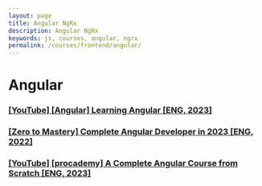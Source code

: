 ```yaml
---
layout: page
title: Angular NgRx
description: Angular NgRx
keywords: js, courses, angular, ngrx
permalink: /courses/frontend/angular/
---
```


# Angular

### [[YouTube] [Angular] Learning Angular [ENG, 2023]](https://www.youtube.com/playlist?list=PL1w1q3fL4pmj9k1FrJ3Pe91EPub2_h4jF)

### [[Zero to Mastery] Complete Angular Developer in 2023 [ENG, 2022]](https://github.com/webmakaka/Complete-Angular-Developer)

### [[YouTube] [procademy] A Complete Angular Course from Scratch [ENG, 2023]](https://github.com/webmakaka/A-Complete-Angular-Course-from-Scratch)
